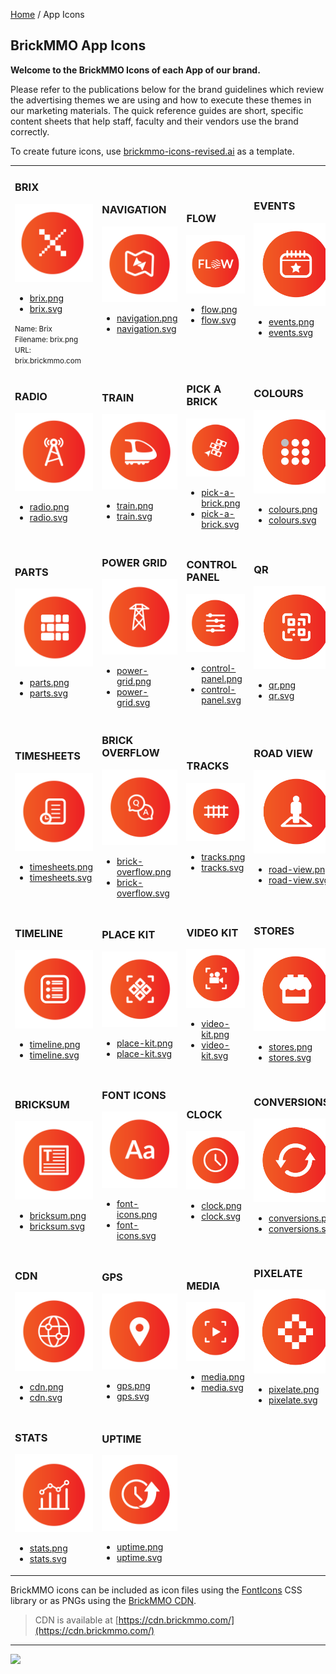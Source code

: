 <style>@import url("/readme.codeadam.ca/readme.css");</style>

[Home](/) / App Icons

## BrickMMO App Icons

**Welcome to the BrickMMO Icons of each App of our brand.**

Please refer to the publications below for the brand guidelines which review the advertising themes we are using and how to execute these themes in our marketing materials. The quick reference guides are short, specific content sheets that help staff, faculty and their vendors use the brand correctly.

To create future icons, use [brickmmo-icons-revised.ai](icons/brickmmo-icons-revised.ai) as a template.

<table style=width:"100%">
<tr>
<td width="25%">

<h3>BRIX</h3>
<img src="icons/png/brix.png">
<ul>
<li><a href="icons/png/brix.png" download>brix.png</a></li>
<li><a href="icons/svg/brix.svg" download>brix.svg</a></li>
</ul>

<small>
Name: Brix
<br>
Filename: brix.png
<br>
URL: brix.brickmmo.com
</small>

</td>
<td width="25%">

<h3>NAVIGATION</h3>
<img src="icons/png/navigation.png">
<ul>
<li><a href="icons/png/navigation.png" download>navigation.png</a></li>
<li><a href="icons/svg/navigation.svg" download>navigation.svg</a></li>
</ul>

</td>
<td width="25%">

<h3>FLOW</h3>
<img src="icons/png/flow.png">
<ul>
<li><a href="icons/png/flow.png" download>flow.png</a></li>
<li><a href="icons/svg/flow.svg" download>flow.svg</a></li>
</ul>

</td>
<td width="25%">

<h3>EVENTS</h3>
<img src="icons/png/events.png">
<ul>
<li><a href="icons/png/events.png" download>events.png</a></li>
<li><a href="icons/svg/events.svg" download>events.svg</a></li>
</ul>

</td>
</tr>
<tr>
<td width="25%">

<h3>RADIO</h3>
<img src="icons/png/radio.png">
<ul>
<li><a href="icons/png/radio.png" download>radio.png</a></li>
<li><a href="icons/svg/radio.svg" download>radio.svg</a></li>
</ul>

</td>
<td width="25%">

<h3>TRAIN</h3>
<img src="icons/png/train.png">
<ul>
<li><a href="icons/png/train.png" download>train.png</a></li>
<li><a href="icons/svg/train.svg" download>train.svg</a></li>
</ul>

</td>
<td width="25%">

<h3>PICK A BRICK</h3>
<img src="icons/png/pick-a-brick.png">
<ul>
<li><a href="icons/png/pick-a-brick.png" download>pick-a-brick.png</a></li>
<li><a href="icons/svg/pick-a-brick.svg" download>pick-a-brick.svg</a></li>
</ul>

</td>
<td width="25%">

<h3>COLOURS</h3>
<img src="icons/png/colours.png">
<ul>
<li><a href="icons/png/colours.png" download>colours.png</a></li>
<li><a href="icons/svg/colours.svg" download>colours.svg</a></li>
</ul>

</td>
</tr>
<tr>
<td width="25%">

<h3>PARTS</h3>
<img src="icons/png/parts.png">
<ul>
<li><a href="icons/png/parts.png" download>parts.png</a></li>
<li><a href="icons/svg/parts.svg" download>parts.svg</a></li>
</ul>

</td>
<td width="25%">

<h3>POWER GRID</h3>
<img src="icons/png/power-grid.png">
<ul>
<li><a href="icons/png/power-grid.png" download>power-grid.png</a></li>
<li><a href="icons/svg/power-grid.svg" download>power-grid.svg</a></li>
</ul>

</td>
<td width="25%">

<h3>CONTROL PANEL</h3>
<img src="icons/png/control-panel.png">
<ul>
<li><a href="icons/png/control-panel.png" download>control-panel.png</a></li>
<li><a href="icons/svg/control-panel.svg" download>control-panel.svg</a></li>
</ul>

</td>
<td width="25%">

<h3>QR</h3>
<img src="icons/png/qr.png">
<ul>
<li><a href="icons/png/qr.png" download>qr.png</a></li>
<li><a href="icons/svg/qr.svg" download>qr.svg</a></li>
</ul>

</td>
</tr>
<tr>
<td width="25%">

<h3>TIMESHEETS</h3>
<img src="icons/png/timesheets.png">
<ul>
<li><a href="icons/png/timesheets.png" download>timesheets.png</a></li>
<li><a href="icons/svg/timesheets.svg" download>timesheets.svg</a></li>
</ul>

</td>
<td width="25%">

<h3>BRICK OVERFLOW</h3>
<img src="icons/png/brick-overflow.png">
<ul>
<li><a href="icons/png/brick-overflow.png" download>brick-overflow.png</a></li>
<li><a href="icons/svg/brick-overflow.svg" download>brick-overflow.svg</a></li>
</ul>

</td>
<td width="25%">

<h3>TRACKS</h3>
<img src="icons/png/tracks.png">
<ul>
<li><a href="icons/png/tracks.png" download>tracks.png</a></li>
<li><a href="icons/svg/tracks.svg" download>tracks.svg</a></li>
</ul>

</td>
<td width="25%">

<h3>ROAD VIEW</h3>
<img src="icons/png/road-view.png">
<ul>
<li><a href="icons/png/road-view.png" download>road-view.png</a></li>
<li><a href="icons/svg/road-view.svg" download>road-view.svg</a></li>
</ul>

</td>
</tr>
<tr>
<td width="25%">

<h3>TIMELINE</h3>
<img src="icons/png/timeline.png">
<ul>
<li><a href="icons/png/timeline.png" download>timeline.png</a></li>
<li><a href="icons/svg/timeline.svg" download>timeline.svg</a></li>
</ul>

</td>
<td width="25%">
  
<h3>PLACE KIT</h3>
<img src="icons/png/place-kit.png">
<ul>
<li><a href="icons/png/place-kit.png" download>place-kit.png</a></li>
<li><a href="icons/svg/place-kit.svg" download>place-kit.svg</a></li>
</ul>

</td>
<td width="25%">

<h3>VIDEO KIT</h3>

<img src="icons/png/video-kit.png">
<ul>
<li><a href="icons/png/video-kit.png" download>video-kit.png</a></li>
<li><a href="icons/svg/video-kit.svg" download>video-kit.svg</a></li>
</ul>

</td>
<td width="25%">

<h3>STORES</h3>
<img src="icons/png/stores.png">
<ul>
<li><a href="icons/png/stores.png" download>stores.png</a></li>
<li><a href="icons/svg/stores.svg" download>stores.svg</a></li>
</ul>

</td>
</tr>
<tr>
<td width="25%">

<h3>BRICKSUM</h3>
<img src="icons/png/bricksum.png">
<ul>
<li><a href="icons/png/bricksum.png" download>bricksum.png</a></li>
<li><a href="icons/svg/bricksum.svg" download>bricksum.svg</a></li>
</ul>

</td>
<td width="25%">

<h3>FONT ICONS</h3>
<img src="icons/png/font-icons.png">
<ul>
<li><a href="icons/png/font-icons.png" download>font-icons.png</a></li>
<li><a href="icons/svg/font-icons.svg" download>font-icons.svg</a></li>
</ul>

</td>
<td width="25%">

<h3>CLOCK</h3>
<img src="icons/png/clock.png">
<ul>
<li><a href="icons/png/clock.png" download>clock.png</a></li>
<li><a href="icons/svg/clock.svg" download>clock.svg</a></li>
</ul>

</td>
<td width="25%">

<h3>CONVERSIONS</h3>
<img src="icons/png/conversions.png">
<ul>
<li><a href="icons/png/conversions.png" download>conversions.png</a></li>
<li><a href="icons/svg/conversions.svg" download>conversions.svg</a></li>
</ul>

</td>
</tr>
<tr>
<td>
    
<h3>CDN</h3>
<img src="icons/png/cdn.png">
<ul>
<li><a href="icons/png/cdn.png" download>cdn.png</a></li>
<li><a href="icons/svg/cdn.svg" download>cdn.svg</a></li>
</ul>

</td>
<td>
    
<h3>GPS</h3>
<img src="icons/png/gps.png">
<ul>
<li><a href="icons/png/gps.png" download>gps.png</a></li>
<li><a href="icons/svg/gps.svg" download>gps.svg</a></li>
</ul>

</td>
<td>
    
<h3>MEDIA</h3>
<img src="icons/png/media.png">
<ul>
<li><a href="icons/png/media.png" download>media.png</a></li>
<li><a href="icons/svg/media.svg" download>media.svg</a></li>
</ul>

</td>
<td>
    
<h3>PIXELATE</h3>
<img src="icons/png/pixelate.png">
<ul>
<li><a href="icons/png/pixelate.png" download>pixelate.png</a></li>
<li><a href="icons/svg/pixelate.svg" download>pixelate.svg</a></li>
</ul>

</td>
</tr>
<tr>
<td>
    
<h3>STATS</h3>
<img src="icons/png/stats.png">
<ul>
<li><a href="icons/png/stats.png" download>stats.png</a></li>
<li><a href="icons/svg/stats.svg" download>stats.svg</a></li>
</ul>

</td>
<td>
    
<h3>UPTIME</h3>
<img src="icons/png/uptime.png">
<ul>
<li><a href="icons/png/uptime.png" download>uptime.png</a></li>
<li><a href="icons/svg/uptime.svg" download>uptime.svg</a></li>
</ul>

</td>
</tr>
</table>


BrickMMO icons can be included as icon files using the [FontIcons](https://fonticons.brickmmo.com) CSS library or as PNGs using the [BrickMMO CDN](https://cdn.brickmmo.com). 

> CDN is available at [https://cdn.brickmmo.com/](https://cdn.brickmmo.com/)

---

<a href="https://brickmmo.com">
<img src="https://cdn.brickmmo.com/images@1.0.0/brickmmo-logo-coloured-horizontal.png" width="100">
</a>
